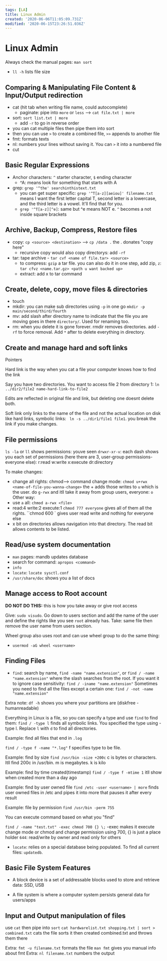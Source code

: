 ```yaml
---
tags: [LA]
title: Linux Admin
created: '2020-06-06T11:05:09.731Z'
modified: '2020-06-15T23:26:51.036Z'
---
```


# Linux Admin
Always check the manual pages: `man sort`
- `ll -h` lists file size

## Comparing & Manipulating File Content & Input/Output redirection

- cat (hit tab when writing file name, could autocomplete)
  - paginate: pipe into `more` or `less` --> `cat file.txt | more`
- sort: `sort list.txt | more`
  - add `-r` to go in reverse order
- you can cat multiple files then pipe them into sort
- then you can use `>` to create a combined file, `>>` appends to another file
- fmt: formats texts
- nl: numbers your lines without saving it. You can `>` it into a numbered file
- cut

## Basic Regular Expressions

- Anchor characters: `^` starter character, `$` ending character
  - ^A: means look for something that starts with A
- grep: `grep '^the' searchinthistext.txt`
  - you can get super specific: `grep '^T[a-z][aeiou]' filename.txt ` means I want the first letter capital T, second letter is a lowercase, and the third letter is a vowel. It'll find that for you.
  - `grep '^T[a-z][^e]`: same but ^e means NOT e. `^` becomes a not inside square brackets

## Archive, Backup, Compress, Restore files

- copy: `cp <source> <destination>` --> `cp /data .` the . donates "copy here"
  - recursive copy would also copy directorys: add `-rf`
- tar: tape archive - `tar cvf <name of file.tar> <source>`
  - to compress: `gzip` a tar file. you can also do it in one step, add zip, `z`: `tar cfvz <name.tar.gz> <path u want backed up>`
  - extract: add x to tar command

## Create, delete, copy, move files & directories
- touch
- mkdir: you can make sub directories using `-p` in one go `mkdir -p main/second/third/fourth`
- mv: add slash after directory name to indicate that the file you are moving goes in there `directory/`. Used for renaming too.
- rm: when you delete it is gone forever. rmdir removes directories. add `-rf` to force removal. Add `*` after to delete everything in directory.

## Create and manage hard and soft links
Pointers

Hard link is the way when you cat a file your computer knows how to find the link

Say you have two directories. You want to access file 2 from directory 1: `ln ../dir2/file2 name-hard-link-to-file2`

Edits are reflected in original file and link, but deleting one doesnt delete both.

Soft link only links to the name of the file and not the actual location on disk like hard links, symbolic links:
` ln -s ../dir1/file1 file1`. you break the link if you make changes.

## File permissions

`ls -la` or `ll` shows permissions: youve seen `drwxr-xr-v`: each dash shows you each set of permissions (here there are 3, user-group permissions-everyone else): r:read w:write x:execute dr:directory

To make changes:
- change all rights: chmod--> command change mode: `chmod u+rwx <name-of-file-you-wanna-change>` the + adds those writes to `u` which is the user. do `g-rwx` and itll take it away from group users, everyone: `o`
Other way:
- use `a` all: `chmod a-rwx <file>`
- read:4 write:2 execute:1 `chmod 777 everyone` gives all of them all the rights. ``chmod 600 <filename>` gives user read write and nothing for everyone else
- x bit on directories allows navigation into that directory. The read bit allows contents to be listed.

## Read/use system documentation

- `man` pages: mandb updates database
- search for command: `apropos <command>`
- `info`
- `locate`: `locate sysctl.conf`
- `/usr/share/doc` shows you a list of docs

## Manage access to Root account

**DO NOT DO THIS:** this is how you take away or give root access

Give: `sudo visudo`. Go down to users section and add the name of the user and define the rights like you see `root` already has.
Take: same file then remove the user name from users section.

Wheel group also uses root and can use wheel group to do the same thing:
- `usermod -aG wheel <username>`

## Finding Files

- `find`: search by name, `find -name "name.extension"`, or `find / -name "name.extension"` where the slash searches from the root. If you want it to ignore case sensitivity: `find / -iname "name.extension"`
Sometimes you need to find all the files except a certain one: `find / -not -name "name.extension"`

Extra note: `df -h` shows you where your partitions are (diskfree -humanreadable)

Everything in Linux is a file, so you can specify a type and use `find` to find them: 
`find / -type l` finds all symbolic links. You specified the type using -type l. Replace `l` with `d` to find all directories.

Example: find all files that end in `.log`

`find / -type f -name "*.log"` f specifies type to be file.

Example: find by size
`find /usr/bin -size +200c` c is bytes or characters. Itll find 200c in /usr/bin. m is megabytes. k is kilo

Example: find by time created(timestamp)
`find / -type f -mtime 1` itll show when created more than a day ago

Example: find by user owned file
`find /etc -user <username> | more` finds user owned files in /etc and pipes it into more that pauses it after every result

Example: file by permission
`find /usr/bin -perm 755`

You can execute command based on what you "find"

`find / -name "test.txt" -exec chmod 700 {} \;` 
-exec makes it execute change mode or chmod and change permission using 700, {} is just a place holder
`644`: read/write by owner and read only for others


- `locate`: relies on a special database being populated. To find all current files: `updatedb`.


## Basic File System Features

- A block device is a set of addressable blocks used to store and retrieve data: SSD, USB

- A file system is where a computer system persists general data for users/apps

## Input and Output manipulation of files

use `cat` then pipe into `sort`
`cat hardwarelist.txt shopping.txt | sort > combined.txt`
cats the file sorts it then created combined.txt and throws them there

Extra: `fmt -u filename.txt` formats the file
`man fmt` gives you manual info about fmt
Extra: `nl filename.txt` numbers the output

